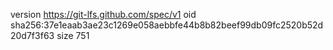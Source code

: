 version https://git-lfs.github.com/spec/v1
oid sha256:37e1eaab3ae23c1269e058aebbfe44b8b82beef99db09fc2520b52d20d7f3f63
size 751
